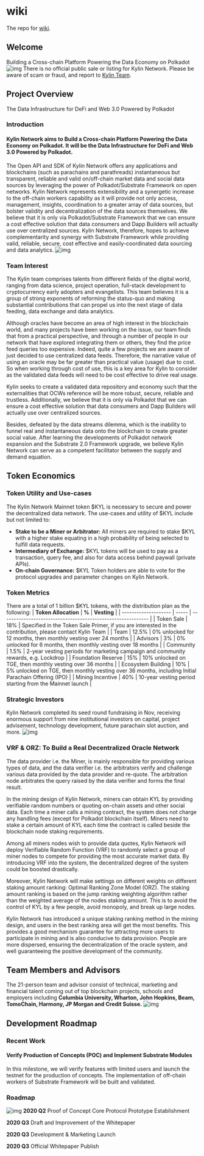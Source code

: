 # wiki
The repo for [wiki](https://wiki.kylin.network/).
## Welcome
Building a Cross-chain Platform Powering the Data Economy on Polkadot
![img](https://gblobscdn.gitbook.com/assets%2F-MGBi4vnGUWIFPwLzm86%2F-MK93u45JhJO1XxWXwkW%2F-MK94l88f8OzW71mmZhW%2Fimage.png?alt=media&token=a20387be-f34a-4735-a667-8feb6a7706d1)
There is no official public sale or listing for Kylin Network. Please be aware of scam or fraud, and report to [Kylin Team](mailto:contact@kylin.network).
## Project Overview
The Data Infrastructure for DeFi and Web 3.0 Powered by Polkadot
### Introduction
#### Kylin Network aims to Build a Cross-chain Platform Powering the Data Economy on Polkadot. It will be the Data Infrastructure for DeFi and Web 3.0 Powered by Polkadot. 
The Open API and SDK of Kylin Network offers any applications and blockchains (such as parachains and parathreads) instantaneous but transparent, reliable and valid on/off-chain market data and social data sources by leveraging the power of Polkadot/Substrate Framework on open networks. Kylin Network represents extensibility and a synergetic increase to the off-chain workers capability as it will provide not only access, management, insights, coordination to a greater array of data sources, but bolster validity and decentralization of the data sources themselves. We believe that it is only via Polkadot/Substrate Framework that we can ensure a cost effective solution that data consumers and Dapp Builders will actually use over centralized sources. Kylin Network, therefore, hopes to achieve complementarity and synergy with Substrate Framework while providing valid, reliable, secure, cost effective and easily-coordinated data sourcing and data analytics.
![img](https://gblobscdn.gitbook.com/assets%2F-MGBi4vnGUWIFPwLzm86%2F-MK3cOMklckXz4wy3HPf%2F-MK3caIcpGtjvo6GW2hs%2Fimage.png?alt=media&token=51838b77-b8c5-49a3-95fd-c90efb0ff6b7)
### Team Interest
The Kylin team comprises talents from different fields of the digital world, ranging from data science, project operation, full-stack development to cryptocurrency early adopters and evangelists. This team believes it is a group of strong exponents of reforming the status-quo and making substantial contributions that can propel us into the next stage of data feeding, data exchange and data analytics.

Although oracles have become an area of high interest in the blockchain world, and many projects have been working on the issue, our team finds that from a practical perspective, and through a number of people in our network that have explored integrating them or others, they find the price feed queries too expensive. Indeed, quite a few projects we are aware of just decided to use centralized data feeds. Therefore, the narrative value of using an oracle may be far greater than practical value (usage) due to cost. So when working through cost of use, this is a key area for Kylin to consider as the validated data feeds will need to be cost effective to drive real usage. 

Kylin seeks to create a validated data repository and economy such that the externalities that OCWs reference will be more robust, secure, reliable and trustless. Additionally, we believe that it is only via Polkadot that we can ensure a cost effective solution that data consumers and Dapp Builders will actually use over centralized sources. 

Besides, defeated by the data streams dilemma, which is the inability to funnel real and instantaneous data onto the blockchain to create greater social value. After learning the developments of Polkadot network expansion and the Substrate 2.0 Framework upgrade, we believe Kylin Network can serve as a competent facilitator between the supply and demand equation.

## Token Economics
### Token Utility and Use-cases
The Kylin Network Mainnet token $KYL is necessary to secure and power the decentralized data network. The use-cases and utility of $KYL include but not limited to:
* **Stake to be a Miner or Arbitrator:** All miners are required to stake $KYL with a higher stake equating in a high probability of being selected to fulfill data requests. 
* **Intermediary of Exchange:** $KYL tokens will be used to pay as a transaction, query fee, and also for data access behind paywall (private APIs). 
* **On-chain Governance:** $KYL Token holders are able to vote for the protocol upgrades and parameter changes on Kylin Network.

### Token Metrics
There are a total of 1 billion $KYL tokens, with the distribution plan as the following:
| **Token Allocation** | **%** | **Vesting**                                            |
| -------------------- | ----- | ------------------------------------------------------------ |
| Token Sale           | 18%   | Specified in the Token Sale Primer, if you are interested in the contribution, please contact Kylin Team |
| Team                 | 12.5% | 0% unlocked for 12 months, then monthly vesting over 24 months |
| Advisors             | 3%    | 0% unlocked for 6 months, then monthly vesting over 18 months |
| Community            | 1.5%  | 2-year vesting periods for marketing campaign and community rewards, e.g. Lockdrop |
| Foundation Reserve   | 15%   | 10% unlocked on TGE, then monthly vesting over 36 months |
| Ecosystem Building   | 10%   | 5% unlocked on TGE, then monthly vesting over 36 months, including Initial Parachain Offering (IPO) |
| Mining Incentive     | 40%   | 10-year vesting period starting from the Mainnet launch |

### Strategic Investors
Kylin Network completed its seed round fundraising in Nov, receiving enormous support from nine institutional investors on capital, project advisement, technology development, future parachain slot auction, and more.
![img](https://gblobscdn.gitbook.com/assets%2F-MGBi4vnGUWIFPwLzm86%2F-MNahZJy5W8J6sp6B0iU%2F-MNatIzmnh376c-kXyzu%2Fimage.png?alt=media&token=d869a76f-3992-4dcb-998d-9378eeee1a43)
### VRF & ORZ: To Build a Real Decentralized Oracle Network
The data provider i.e. the Miner, is mainly responsible for providing various types of data, and the data verifier i.e. the arbitrators verify and challenge various data provided by the data provider and re-quote. The arbitration node arbitrates the query raised by the data verifier and forms the final result.

In the mining design of Kylin Network, miners can obtain KYL by providing verifiable random numbers or quoting on-chain assets and other social data. Each time a miner calls a mining contract, the system does not charge any handling fees (except for Polkadot blockchain itself). Miners need to stake a certain amount of KYL each time the contract is called beside the blockchain node staking requirements. 

Among all miners nodes wish to provide data quotes, Kylin Network will deploy Verifiable Random Function (VRF) to randomly select a group of miner nodes to compete for providing the most accurate market data. By introducing VRF into the system, the decentralized degree of the system could be boosted drastically.

Moreover, Kylin Network will make settings on different weights on different staking amount ranking: Optimal Ranking Zone Model (ORZ). The staking amount ranking is based on the jump ranking weighting algorithm rather than the weighted average of the nodes staking amount. This is to avoid the control of KYL by a few people, avoid monopoly, and break up large nodes.

Kylin Network has introduced a unique staking ranking method in the mining design, and users in the best ranking area will get the most benefits. This provides a good mechanism guarantee for attracting more users to participate in mining and is also conducive to data provision. People are more dispersed, ensuring the decentralization of the oracle system, and well guaranteeing the positive development of the community.

## Team Members and Advisors
The 21-person team and advisor consist of technical, marketing and financial talent coming out of top blockchain projects, schools and employers including **Columbia University, Wharton, John Hopkins, Beam, TomoChain, Harmony, JP Morgan and Credit Suisse.**
![img](https://gblobscdn.gitbook.com/assets%2F-MGBi4vnGUWIFPwLzm86%2F-MNahZJy5W8J6sp6B0iU%2F-MNaj8Thb6ZUBBEJqV9U%2Fimage.png?alt=media&token=935244a8-4e57-4e17-9161-6ca7924269aa)

## Development Roadmap

### Recent Work

#### Verify Production of Concepts (POC) and Implement Substrate Modules

In this milestone, we will verify features with limited users and launch the testnet for the production of concepts. The implementation of off-chain workers of Substrate Framework will be built and validated.

### Roadmap
![img](https://gblobscdn.gitbook.com/assets%2F-MGBi4vnGUWIFPwLzm86%2F-MKhjvbOPusv7Tva6qAz%2F-MKhkXrNrDu2mnK7g2CM%2Fimage.png?alt=media&token=c75ff769-523f-4ef9-95cf-5b177ca1b797)
**2020 Q2** Proof of Concept Core Protocol Prototype Establishment

**2020 Q3** Draft and Improvement of the Whitepaper

**2020 Q3** Development & Marketing Launch

**2020 Q3** Official Whitepaper Publish

